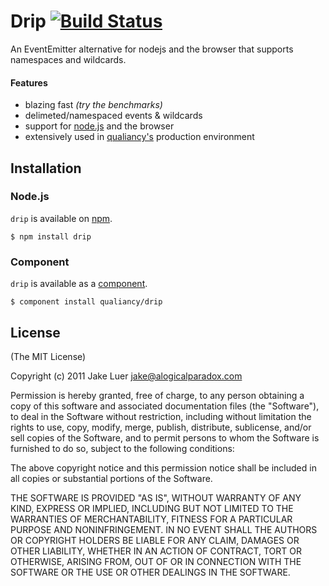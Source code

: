 # Drip [![Build Status](https://secure.travis-ci.org/qualiancy/drip.png?branch=master)](https://travis-ci.org/qualiancy/drip)

An EventEmitter alternative for nodejs and the browser that supports namespaces and wildcards.

#### Features

- blazing fast _(try the benchmarks)_
- delimeted/namespaced events &amp; wildcards
- support for [node.js](http://nodejs.org) and the browser
- extensively used in [qualiancy's](http://qualiancy.com) production environment

## Installation

### Node.js

`drip` is available on [npm](http://npmjs.org).

    $ npm install drip

### Component

`drip` is available as a [component](https://github.com/component/component).

    $ component install qualiancy/drip

## License

(The MIT License)

Copyright (c) 2011 Jake Luer <jake@alogicalparadox.com>

Permission is hereby granted, free of charge, to any person obtaining a copy
of this software and associated documentation files (the "Software"), to deal
in the Software without restriction, including without limitation the rights
to use, copy, modify, merge, publish, distribute, sublicense, and/or sell
copies of the Software, and to permit persons to whom the Software is
furnished to do so, subject to the following conditions:

The above copyright notice and this permission notice shall be included in
all copies or substantial portions of the Software.

THE SOFTWARE IS PROVIDED "AS IS", WITHOUT WARRANTY OF ANY KIND, EXPRESS OR
IMPLIED, INCLUDING BUT NOT LIMITED TO THE WARRANTIES OF MERCHANTABILITY,
FITNESS FOR A PARTICULAR PURPOSE AND NONINFRINGEMENT. IN NO EVENT SHALL THE
AUTHORS OR COPYRIGHT HOLDERS BE LIABLE FOR ANY CLAIM, DAMAGES OR OTHER
LIABILITY, WHETHER IN AN ACTION OF CONTRACT, TORT OR OTHERWISE, ARISING FROM,
OUT OF OR IN CONNECTION WITH THE SOFTWARE OR THE USE OR OTHER DEALINGS IN
THE SOFTWARE.
